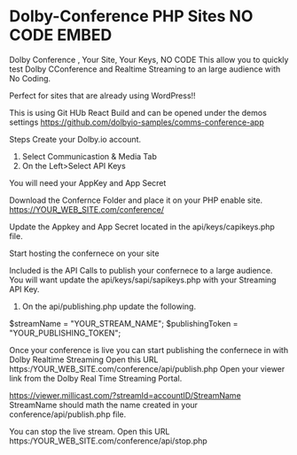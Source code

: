 # Dolby-Conference PHP Sites NO CODE EMBED
Dolby Conference , Your Site, Your Keys, NO CODE
This allow you to quickly test Dolby CConference and Realtime Streaming to an large audience with No Coding.


Perfect for sites that are already using WordPress!!

This is using Git HUb React Build and can be opened under the demos settings
https://github.com/dolbyio-samples/comms-conference-app

Steps
Create your Dolby.io account.
1. Select Communicastion & Media Tab
2. On the Left>Select API Keys

You will need your AppKey and App Secret

Download the Confernce Folder and place it on your PHP enable site.
https://YOUR_WEB_SITE.com/conference/

Update the Appkey and App Secret located in the api/keys/capikeys.php file.

Start hosting the confernece on your site

Included is the API Calls to publish your confernece to a large audience.
You will want update the api/keys/sapi/sapikeys.php with your Streaming API Key.

1. On the api/publishing.php update the following.

$streamName = "YOUR_STREAM_NAME";
$publishingToken = "YOUR_PUBLISHING_TOKEN";

Once your conference is live you can start publishing the confernece in with Dolby Realtime Streaming 
Open this URL https:/YOUR_WEB_SITE.com/conference/api/publish.php
Open your viewer link from the Dolby Real Time Streaming Portal.

https://viewer.millicast.com/?streamId=accountID/StreamName 
StreamName should math the name created in your conference/api/publish.php file.

You can stop the live stream.
Open this URL https:/YOUR_WEB_SITE.com/conference/api/stop.php



